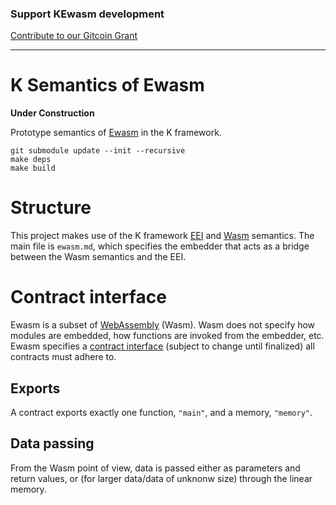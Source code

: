 ### Support KEwasm development
[Contribute to our Gitcoin Grant](https://gitcoin.co/grants/592/kewasm-and-kwasm)

---

K Semantics of Ewasm
====================

**Under Construction**

Prototype semantics of [Ewasm](https://github.com/ewasm/design) in the K framework.

```
git submodule update --init --recursive
make deps
make build
```

# Structure

This project makes use of the K framework [EEI](https://github.com/kframework/eei-semantics) and [Wasm](https://github.com/kframework/wasm-semantics) semantics.
The main file is `ewasm.md`, which specifies the embedder that acts as a bridge between the Wasm semantics and the EEI.

# Contract interface

Ewasm is a subset of [WebAssembly](https://github.com/WebAssembly/spec) (Wasm).
Wasm does not specify how modules are embedded, how functions are invoked from the embedder, etc.
Ewasm specifies a [contract interface](https://github.com/ewasm/design/blob/master/contract_interface.md) (subject to change until finalized) all contracts must adhere to.

## Exports

A contract exports exactly one function, `"main"`, and a memory, `"memory"`.

## Data passing

From the Wasm point of view, data is passed either as parameters and return values, or (for larger data/data of unknonw size) through the linear memory.
